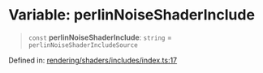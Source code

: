 # Variable: perlinNoiseShaderInclude

> `const` **perlinNoiseShaderInclude**: `string` = `perlinNoiseShaderIncludeSource`

Defined in: [rendering/shaders/includes/index.ts:17](https://github.com/Forge-Game-Engine/Forge/blob/6eae4e51dbdc502818b1c2f3a3ffce9e4a1fd125/src/rendering/shaders/includes/index.ts#L17)
